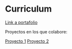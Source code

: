 # Curriculum

[Link a portafolio](https://isabel-vasquez.github.io/Curriculum/)


Proyectos en los que colabore: 

[Proyecto 1](https://github.com/Menthuthuyoupi/Menthuthuyoupi.github.io)
[Proyecto 2](https://github.com/Noxvill/noxvill.github.io)
